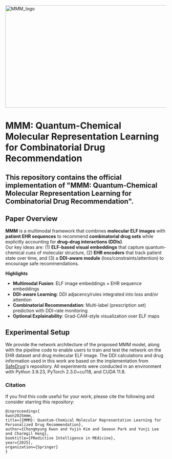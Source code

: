 <img width="930" height="320" alt="MMM_logo" src="https://github.com/user-attachments/assets/b70d9ffc-5191-46a6-b073-d130d305a42e" />


# MMM: Quantum-Chemical Molecular Representation Learning for Combinatorial Drug Recommendation
## This repository contains the official implementation of **"MMM: Quantum-Chemical Molecular Representation Learning for Combinatorial Drug Recommendation"**.


## Paper Overview

**MMM** is a multimodal framework that combines **molecular ELF images** with **patient EHR sequences** to recommend **combinatorial drug sets** while explicitly accounting for **drug–drug interactions (DDIs)**.  
Our key ideas are: (1) **ELF-based visual embeddings** that capture quantum-chemical cues of molecular structure, (2) **EHR encoders** that track patient state over time, and (3) a **DDI-aware module** (loss/constraints/attention) to encourage safe recommendations.

**Highlights**
- **Multimodal Fusion**: ELF image embeddings × EHR sequence embeddings  
- **DDI-aware Learning**: DDI adjacency/rules integrated into loss and/or attention  
- **Combinatorial Recommendation**: Multi-label (prescription set) prediction with DDI-rate monitoring  
- **Optional Explainability**: Grad-CAM-style visualization over ELF maps


## Experimental Setup

We provide the network architecture of the proposed MMM model, along with the pipeline code to enable users to train and test the network on the EHR dataset and drug molecular ELF image. The DDI calculations and drug information used in this work are based on the implementation from [SafeDrug](https://github.com/ycq091044/SafeDrug)'s repository. All experiments were conducted in an environment with Python 3.9.23, PyTorch 2.3.0+cu118, and CUDA 11.8.

### Citation
If you find this code useful for your work, please cite the following and consider starring this repository:
```
@inproceedings{
kwon2025mmm,
title={{MMM}: Quantum-Chemical Molecular Representation Learning for Personalized Drug Recommendation},
author={Chongmyung Kwon and Yujin Kim and Seoeun Park and Yunji Lee and Charmgil Hong},
booktitle={PRedictive Intelligence in MEdicine},
year={2025},
organization={Springer}
}
```
